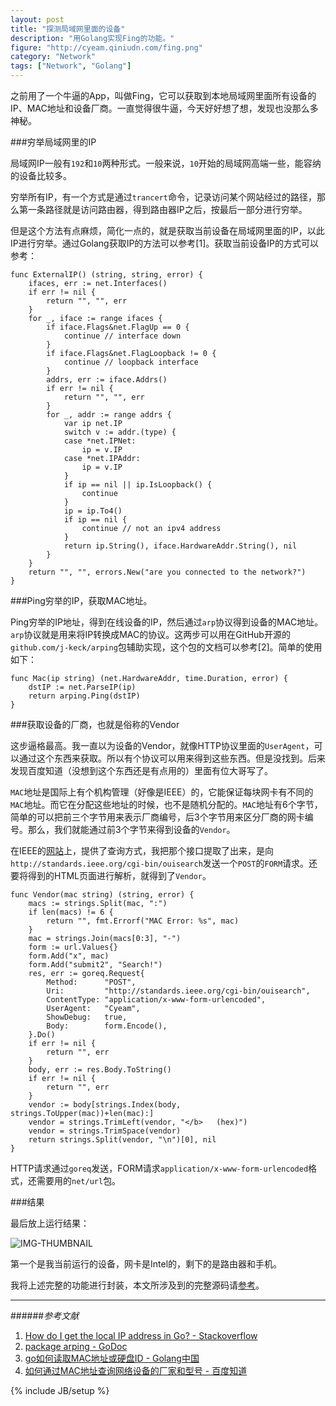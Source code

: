 ```yaml
---
layout: post
title: "探测局域网里面的设备"
description: "用Golang实现Fing的功能。"
figure: "http://cyeam.qiniudn.com/fing.png"
category: "Network"
tags: ["Network", "Golang"]
---
```

 
之前用了一个牛逼的App，叫做Fing，它可以获取到本地局域网里面所有设备的IP、MAC地址和设备厂商。一直觉得很牛逼，今天好好想了想，发现也没那么多神秘。

###穷举局域网里的IP

局域网IP一般有`192`和`10`两种形式。一般来说，`10`开始的局域网高端一些，能容纳的设备比较多。

穷举所有IP，有一个方式是通过`trancert`命令，记录访问某个网站经过的路径，那么第一条路径就是访问路由器，得到路由器IP之后，按最后一部分进行穷举。

但是这个方法有点麻烦，简化一点的，就是获取当前设备在局域网里面的IP，以此IP进行穷举。通过Golang获取IP的方法可以参考[1]。获取当前设备IP的方式可以参考：

	func ExternalIP() (string, string, error) {
		ifaces, err := net.Interfaces()
		if err != nil {
			return "", "", err
		}
		for _, iface := range ifaces {
			if iface.Flags&net.FlagUp == 0 {
				continue // interface down
			}
			if iface.Flags&net.FlagLoopback != 0 {
				continue // loopback interface
			}
			addrs, err := iface.Addrs()
			if err != nil {
				return "", "", err
			}
			for _, addr := range addrs {
				var ip net.IP
				switch v := addr.(type) {
				case *net.IPNet:
					ip = v.IP
				case *net.IPAddr:
					ip = v.IP
				}
				if ip == nil || ip.IsLoopback() {
					continue
				}
				ip = ip.To4()
				if ip == nil {
					continue // not an ipv4 address
				}
				return ip.String(), iface.HardwareAddr.String(), nil
			}
		}
		return "", "", errors.New("are you connected to the network?")
	}

###Ping穷举的IP，获取MAC地址。

Ping穷举的IP地址，得到在线设备的IP，然后通过`arp`协议得到设备的MAC地址。`arp`协议就是用来将IP转换成MAC的协议。这两步可以用在GitHub开源的`github.com/j-keck/arping`包辅助实现，这个包的文档可以参考[2]。简单的使用如下：

	func Mac(ip string) (net.HardwareAddr, time.Duration, error) {
		dstIP := net.ParseIP(ip)
		return arping.Ping(dstIP)
	}

###获取设备的厂商，也就是俗称的Vendor

这步逼格最高。我一直以为设备的Vendor，就像HTTP协议里面的`UserAgent`，可以通过这个东西来获取。所以有个协议可以用来得到这些东西。但是没找到。后来发现百度知道（没想到这个东西还是有点用的）里面有位大哥写了。

`MAC`地址是国际上有个机构管理（好像是IEEE）的，它能保证每块网卡有不同的`MAC`地址。而它在分配这些地址的时候，也不是随机分配的。`MAC`地址有6个字节，简单的可以把前三个字节用来表示厂商编号，后3个字节用来区分厂商的网卡编号。那么，我们就能通过前3个字节来得到设备的`Vendor`。

在IEEE的[网站](http://standards.ieee.org/develop/regauth/oui/public.html)上，提供了查询方式，我把那个接口提取了出来，是向`http://standards.ieee.org/cgi-bin/ouisearch`发送一个`POST`的`FORM`请求。还要将得到的HTML页面进行解析，就得到了`Vendor`。

	func Vendor(mac string) (string, error) {
		macs := strings.Split(mac, ":")
		if len(macs) != 6 {
			return "", fmt.Errorf("MAC Error: %s", mac)
		}
		mac = strings.Join(macs[0:3], "-")
		form := url.Values{}
		form.Add("x", mac)
		form.Add("submit2", "Search!")
		res, err := goreq.Request{
			Method:      "POST",
			Uri:         "http://standards.ieee.org/cgi-bin/ouisearch",
			ContentType: "application/x-www-form-urlencoded",
			UserAgent:   "Cyeam",
			ShowDebug:   true,
			Body:        form.Encode(),
		}.Do()
		if err != nil {
			return "", err
		}
		body, err := res.Body.ToString()
		if err != nil {
			return "", err
		}
		vendor := body[strings.Index(body, strings.ToUpper(mac))+len(mac):]
		vendor = strings.TrimLeft(vendor, "</b>   (hex)")
		vendor = strings.TrimSpace(vendor)
		return strings.Split(vendor, "\n")[0], nil
	}

HTTP请求通过`goreq`发送，FORM请求`application/x-www-form-urlencoded`格式，还需要用的`net/url`包。

###结果

最后放上运行结果：

![IMG-THUMBNAIL](http://cyeam.qiniudn.com/fing_result.png)

第一个是我当前运行的设备，网卡是Intel的，剩下的是路由器和手机。

我将上述完整的功能进行封装，本文所涉及到的完整源码请[参考](https://github.com/mnhkahn/go_code/blob/master/fing.go)。

---

######*参考文献*

1. [How do I get the local IP address in Go? - Stackoverflow](http://stackoverflow.com/questions/23558425/how-do-i-get-the-local-ip-address-in-go)
2. [package arping - GoDoc](http://godoc.org/github.com/j-keck/arping)
3. [go如何读取MAC地址或硬盘ID - Golang中国](http://golangtc.com/t/52d26aa7320b5237d1000044)
4. [如何通过MAC地址查询网络设备的厂家和型号 - 百度知道](http://zhidao.baidu.com/question/37072459.html)

 
{% include JB/setup %}